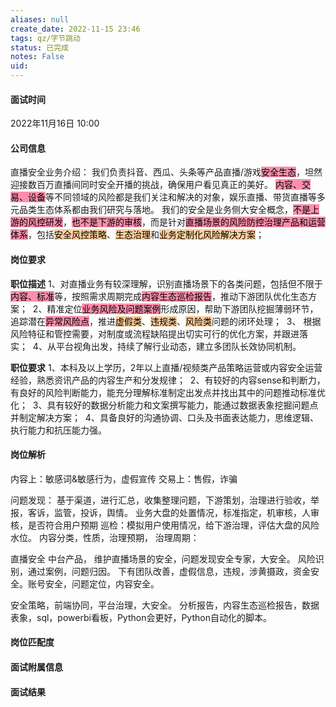 ```yaml
---
aliases: null
create_date: 2022-11-15 23:46
tags: qz/字节跳动
status: 已完成
notes: False
uid: 
---
```


#### 面试时间
2022年11月16日 10:00

#### 公司信息

直播安全业务介绍：
我们负责抖音、西瓜、头条等产品直播/游戏<mark style="background: #FF5582A6;">安全生态</mark>，坦然迎接数百万直播间同时安全开播的挑战，确保用户看见真正的美好。
<mark style="background: #FF5582A6;">内容、交易、设备</mark>等不同领域的风险都是我们关注和解决的对象，娱乐直播、带货直播等多元品类生态体系都由我们研究与落地。
我们的安全是业务侧大安全概念，<mark style="background: #FF5582A6;">不是上游的风控研发</mark>，<mark style="background: #FF5582A6;">也不是下游的审核</mark>，而是针对<mark style="background: #FF5582A6;">直播场景的风险防控治理产品和运营体系</mark>，包括<mark style="background: #FFB86CA6;">安全风控策略</mark>、<mark style="background: #FFB86CA6;">生态治理</mark>和<mark style="background: #FFB86CA6;">业务定制化风险解决方案</mark>；

#### 岗位要求
  
**职位描述**
1、对直播业务有较深理解，识别直播场景下的各类问题，包括但不限于<mark style="background: #FF5582A6;">内容、标准</mark>等，按照需求周期完成<mark style="background: #FF5582A6;">内容生态巡检报告</mark>，推动下游团队优化生态方案； 
2、精准定位<mark style="background: #FF5582A6;">业务风险及问题案例</mark>形成原因，帮助下游团队挖掘薄弱环节，追踪潜在<mark style="background: #FF5582A6;">异常风险点</mark>，推进<mark style="background: #FFB86CA6;">虚假类</mark>、<mark style="background: #FFB86CA6;">违规类</mark>、<mark style="background: #FFB86CA6;">风险类</mark>问题的闭环处理； 
3、 根据风险特征和管控需要，对制度或流程缺陷提出切实可行的优化方案，并跟进落实； 
4、从平台视角出发，持续了解行业动态，建立多团队长效协同机制。

**职位要求**
1、本科及以上学历，2年以上直播/视频类产品策略运营或内容安全运营经验，熟悉资讯产品的内容生产和分发规律； 
2、有较好的内容sense和判断力，有良好的风险判断能力，能充分理解标准制定出发点并找出其中的问题推动标准优化； 
3、具有较好的数据分析能力和文案撰写能力，能通过数据表象挖掘问题点并制定解决方案； 
4、具备良好的沟通协调、口头及书面表达能力，思维逻辑、执行能力和抗压能力强。  


#### 岗位解析

内容上：敏感词&敏感行为，虚假宣传
交易上：售假，诈骗


问题发现：
	基于渠道，进行汇总，收集整理问题，下游策划，治理进行验收，举报，客诉，监管，投诉，舆情。
	业务大盘的处置情况，标准指定，机审核，人审核，是否符合用户预期
	巡检：模拟用户使用情况，给下游治理，评估大盘的风险水位。
	内容分类，性质，治理预期，
	治理周期：

直播安全
中台产品，
维护直播场景的安全，问题发现安全专家，大安全。
风险识别，通过案例，问题归因。
下有团队改善，虚假信息，违规，涉黄摄政，资金安全。账号安全，问题定位，内容安全。

安全策略，前端协同，平台治理，大安全。
分析报告，内容生态巡检报告，数据表象，sql，powerbi看板，Python会更好，Python自动化的脚本。
#### 岗位匹配度


#### 面试附属信息

#### 面试结果